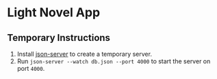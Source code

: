 # Light Novel App

## Temporary Instructions

1. Install [json-server](https://github.com/typicode/json-server) to create a
   temporary server.
2. Run `json-server --watch db.json --port 4000` to start the server on port
   `4000`.
